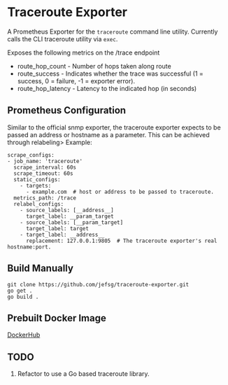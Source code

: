 # Traceroute Exporter

  A Prometheus Exporter for the `traceroute` command line utility. Currently calls the CLI traceroute utility via `exec`.

  Exposes the following metrics on the /trace endpoint

  * route_hop_count - Number of hops taken along route
  * route_success - Indicates whether the trace was successful (1 = success, 0 = failure, -1 = exporter error). 
  * route_hop_latency - Latency to the indicated hop (in seconds)

## Prometheus Configuration

  Similar to the official snmp exporter, the traceroute exporter expects to be passed an address or hostname as a parameter. This can be achieved through relabeling> Example:

  ```
  scrape_configs:
  - job_name: 'traceroute'
    scrape_interval: 60s
    scrape_timeout: 60s
    static_configs:
      - targets:
        - example.com  # host or address to be passed to traceroute.
    metrics_path: /trace
    relabel_configs:
      - source_labels: [__address__]
        target_label: __param_target
      - source_labels: [__param_target]
        target_label: target
      - target_label: __address__
        replacement: 127.0.0.1:9805  # The traceroute exporter's real hostname:port.
  ```

## Build Manually

  ```
  git clone https://github.com/jefsg/traceroute-exporter.git
  go get .
  go build .
  ```

## Prebuilt Docker Image

  [DockerHub](https://hub.docker.com/repository/docker/jefsg/traceroute-exporter)

## TODO

  1. Refactor to use a Go based traceroute library.